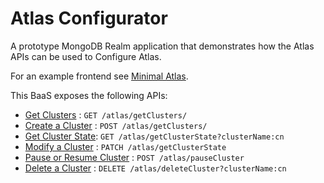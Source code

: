 # Atlas Configurator

A prototype MongoDB Realm application that demonstrates how the Atlas APIs can be used to Configure Atlas.

For an example frontend see [Minimal Atlas](https://github.com/esteininger/minimal-atlas).

This BaaS exposes the following APIs:

* [Get Clusters](./docs/atlas/getClusters.md) : `GET /atlas/getClusters/`
* [Create a Cluster](./docs/atlas/createCluster.md) : `POST /atlas/getClusters/`
* [Get Cluster State](./docs/atlas/getClusterState.md): `GET /atlas/getClusterState?clusterName:cn`
* [Modify a Cluster](./docs/atlas/modifyCluster.md) : `PATCH /atlas/getClusterState`
* [Pause or Resume Cluster](./docs/atlas/pauseCluster.md) : `POST /atlas/pauseCluster`
* [Delete a Cluster](./docs/atlas/deleteCluster.md) : `DELETE /atlas/deleteCluster?clusterName:cn`


